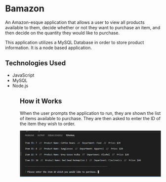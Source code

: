 # Bamazon

<p>An Amazon-esque application that allows a user to view all products available to them, decide whether or not they want to purchase an item, and then decide on the quantity they would like to purchase.
</p>

<p>This application utilizes a MySQL Database in order to store product information. It is a node based application.</p>

## Technologies Used
<ul>
  <li>JavaScript</li>
  <li>MySQL</li>
  <li>Node.js</li>
<ul>
 
## How it Works
<p>When the user prompts the application to run, they are shown the list of items available to purchase. They are then asked to enter the ID of the item they wish to order.
</p>

![Image description](https://github.com/benderb64/Bamazon/blob/master/images/Item_Prompt.PNG)


